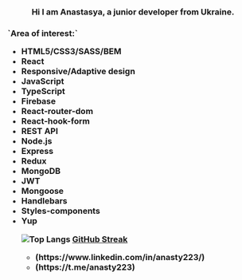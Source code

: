 <h3 align="center">Hi I am Anastasya, a junior developer from Ukraine.   


  <h3 > `Area of interest:`
    <ul> 
  <li> HTML5/CSS3/SASS/BEM                     
   <li> React
     <li>Responsive/Adaptive design
       <li>JavaScript
         <li>TypeScript
           <li>Firebase
    <li>React-router-dom
      <li>React-hook-form
        <li>REST API
          <li>Node.js
            <li>Express
              <li>Redux
    <li>MongoDB
      <li>JWT
        <li>Mongoose
          <li>Handlebars
            <li>Styles-components
              <li>Yup


 

  ![Top Langs](https://github-readme-stats.vercel.app/api/top-langs/?username=anasty223&layout=compact)
[GitHub Streak](https://github-readme-streak-stats.herokuapp.com/?user=anasty223)

<ul>
  <li>(https://www.linkedin.com/in/anasty223/)
 <li>(https://t.me/anasty223)
